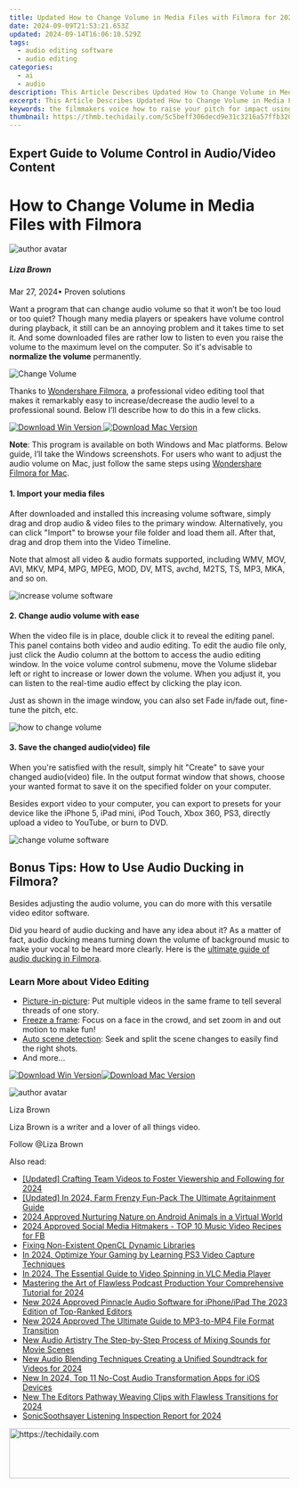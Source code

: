 ```yaml
---
title: Updated How to Change Volume in Media Files with Filmora for 2024
date: 2024-09-09T21:53:21.653Z
updated: 2024-09-14T16:06:10.529Z
tags: 
  - audio editing software
  - audio editing
categories: 
  - ai
  - audio
description: This Article Describes Updated How to Change Volume in Media Files with Filmora for 2024
excerpt: This Article Describes Updated How to Change Volume in Media Files with Filmora for 2024
keywords: the filmmakers voice how to raise your pitch for impact using filmora,how to increase volume of the media files,the art of low pitched audio transforming your voice in filmora 2023,how to change volume in media files with filmora,audio palette for videos curating and fine tuning melodies in filmora,crafting a commanding presence in audio media with filmoras filters,how to video voice editing with filmora
thumbnail: https://thmb.techidaily.com/5c5beff306decd9e31c3216a57ffb320c5012e1719fd0426ca459ec8dc06e9a5.jpg
---
```


## Expert Guide to Volume Control in Audio/Video Content

# How to Change Volume in Media Files with Filmora

![author avatar](https://lh5.googleusercontent.com/-AIMmjowaFs4/AAAAAAAAAAI/AAAAAAAAABc/Y5UmwDaI7HU/s250-c-k/photo.jpg)

##### Liza Brown

 Mar 27, 2024• Proven solutions

Want a program that can change audio volume so that it won’t be too loud or too quiet? Though many media players or speakers have volume control during playback, it still can be an annoying problem and it takes time to set it. And some downloaded files are rather low to listen to even you raise the volume to the maximum level on the computer. So it's advisable to **normalize the volume** permanently.

![Change Volume](https://images.wondershare.com/filmora/article-images/change-volume.jpg)

Thanks to [Wondershare Filmora](https://tools.techidaily.com/wondershare/filmora/download/), a professional video editing tool that makes it remarkably easy to increase/decrease the audio level to a professional sound. Below I’ll describe how to do this in a few clicks.

[![Download Win Version](https://images.wondershare.com/filmora/guide/download-btn-win.jpg) ](https://tools.techidaily.com/wondershare/filmora/download/) [![Download Mac Version](https://images.wondershare.com/filmora/guide/download-btn-mac.jpg) ](https://tools.techidaily.com/wondershare/filmora/download/)

**Note**: This program is available on both Windows and Mac platforms. Below guide, I’ll take the Windows screenshots. For users who want to adjust the audio volume on Mac, just follow the same steps using [Wondershare Filmora for Mac](https://tools.techidaily.com/wondershare/filmora/download/).

#### 1\. Import your media files

After downloaded and installed this increasing volume software, simply drag and drop audio & video files to the primary window. Alternatively, you can click "Import" to browse your file folder and load them all. After that, drag and drop them into the Video Timeline.

Note that almost all video & audio formats supported, including WMV, MOV, AVI, MKV, MP4, MPG, MPEG, MOD, DV, MTS, avchd, M2TS, TS, MP3, MKA, and so on.

![increase volume software](https://images.wondershare.com/images/multimedia/video-editor/video-editor-main-interface.jpg)

#### 2\. Change audio volume with ease

When the video file is in place, double click it to reveal the editing panel. This panel contains both video and audio editing. To edit the audio file only, just click the Audio column at the bottom to access the audio editing window. In the voice volume control submenu, move the Volume slidebar left or right to increase or lower down the volume. When you adjust it, you can listen to the real-time audio effect by clicking the play icon.

Just as shown in the image window, you can also set Fade in/fade out, fine-tune the pitch, etc.

![how to change volume](https://images.wondershare.com/images/multimedia/video-editor/change-volume.jpg)

#### 3\. Save the changed audio(video) file

When you're satisfied with the result, simply hit "Create" to save your changed audio(video) file. In the output format window that shows, choose your wanted format to save it on the specified folder on your computer.

Besides export video to your computer, you can export to presets for your device like the iPhone 5, iPad mini, iPod Touch, Xbox 360, PS3, directly upload a video to YouTube, or burn to DVD.

![change volume software](https://images.wondershare.com/images/multimedia/video-editor/apple-device.jpg)

## Bonus Tips: How to Use Audio Ducking in Filmora?

Besides adjusting the audio volume, you can do more with this versatile video editor software.

Did you heard of audio ducking and have any idea about it? As a matter of fact, audio ducking means turning down the volume of background music to make your vocal to be heard more clearly. Here is the [ultimate guide of audio ducking in Filmora](https://tools.techidaily.com/wondershare/filmora/download/).

### Learn More about Video Editing

* [Picture-in-picture](https://tools.techidaily.com/wondershare/filmora/download/): Put multiple videos in the same frame to tell several threads of one story.
* [Freeze a frame](https://tools.techidaily.com/wondershare/filmora/download/): Focus on a face in the crowd, and set zoom in and out motion to make fun!
* [Auto scene detection](https://tools.techidaily.com/wondershare/filmora/download/): Seek and split the scene changes to easily find the right shots.
* And more...

[![Download Win Version](https://images.wondershare.com/filmora/guide/download-btn-win.jpg)](https://tools.techidaily.com/wondershare/filmora/download/)[![Download Mac Version](https://images.wondershare.com/filmora/guide/download-btn-mac.jpg)](https://tools.techidaily.com/wondershare/filmora/download/)

![author avatar](https://lh5.googleusercontent.com/-AIMmjowaFs4/AAAAAAAAAAI/AAAAAAAAABc/Y5UmwDaI7HU/s250-c-k/photo.jpg)

Liza Brown

Liza Brown is a writer and a lover of all things video.

Follow @Liza Brown

<ins class="adsbygoogle"
      style="display:block"
      data-ad-client="ca-pub-7571918770474297"
      data-ad-slot="8358498916"
      data-ad-format="auto"
      data-full-width-responsive="true"></ins>

<span class="atpl-alsoreadstyle">Also read:</span>
<div><ul>
<li><a href="https://facebook-video-footage.techidaily.com/updated-crafting-team-videos-to-foster-viewership-and-following-for-2024/"><u>[Updated] Crafting Team Videos to Foster Viewership and Following for 2024</u></a></li>
<li><a href="https://video-screen-grab.techidaily.com/updated-in-2024-farm-frenzy-fun-pack-the-ultimate-agritainment-guide/"><u>[Updated] In 2024, Farm Frenzy Fun-Pack The Ultimate Agritainment Guide</u></a></li>
<li><a href="https://digital-screen-recording.techidaily.com/2024-approved-nurturing-nature-on-android-animals-in-a-virtual-world/"><u>2024 Approved Nurturing Nature on Android Animals in a Virtual World</u></a></li>
<li><a href="https://facebook-videos.techidaily.com/2024-approved-social-media-hitmakers-top-10-music-video-recipes-for-fb/"><u>2024 Approved Social Media Hitmakers - TOP 10 Music Video Recipes for FB</u></a></li>
<li><a href="https://win-howtos.techidaily.com/fixing-non-existent-opencl-dynamic-libraries/"><u>Fixing Non-Existent OpenCL Dynamic Libraries</u></a></li>
<li><a href="https://screen-capture.techidaily.com/in-2024-optimize-your-gaming-by-learning-ps3-video-capture-techniques/"><u>In 2024, Optimize Your Gaming by Learning PS3 Video Capture Techniques</u></a></li>
<li><a href="https://visual-screen-recording.techidaily.com/in-2024-the-essential-guide-to-video-spinning-in-vlc-media-player/"><u>In 2024, The Essential Guide to Video Spinning in VLC Media Player</u></a></li>
<li><a href="https://sound-tweaking.techidaily.com/mastering-the-art-of-flawless-podcast-production-your-comprehensive-tutorial-for-2024/"><u>Mastering the Art of Flawless Podcast Production Your Comprehensive Tutorial for 2024</u></a></li>
<li><a href="https://sound-tweaking.techidaily.com/new-2024-approved-pinnacle-audio-software-for-iphoneipad-the-2023-edition-of-top-ranked-editors/"><u>New 2024 Approved Pinnacle Audio Software for iPhone/iPad The 2023 Edition of Top-Ranked Editors</u></a></li>
<li><a href="https://sound-tweaking.techidaily.com/new-2024-approved-the-ultimate-guide-to-mp3-to-mp4-file-format-transition/"><u>New 2024 Approved The Ultimate Guide to MP3-to-MP4 File Format Transition</u></a></li>
<li><a href="https://sound-tweaking.techidaily.com/new-audio-artistry-the-step-by-step-process-of-mixing-sounds-for-movie-scenes/"><u>New Audio Artistry The Step-by-Step Process of Mixing Sounds for Movie Scenes</u></a></li>
<li><a href="https://sound-tweaking.techidaily.com/new-audio-blending-techniques-creating-a-unified-soundtrack-for-videos-for-2024/"><u>New Audio Blending Techniques Creating a Unified Soundtrack for Videos for 2024</u></a></li>
<li><a href="https://sound-tweaking.techidaily.com/new-in-2024-top-11-no-cost-audio-transformation-apps-for-ios-devices/"><u>New In 2024, Top 11 No-Cost Audio Transformation Apps for iOS Devices</u></a></li>
<li><a href="https://sound-tweaking.techidaily.com/new-the-editors-pathway-weaving-clips-with-flawless-transitions-for-2024/"><u>New The Editors Pathway Weaving Clips with Flawless Transitions for 2024</u></a></li>
<li><a href="https://screen-recording.techidaily.com/sonicsoothsayer-listening-inspection-report-for-2024/"><u>SonicSoothsayer Listening Inspection Report for 2024</u></a></li>
</ul></div>

<!-- affiliate ads begin -->
<a href="https://unicoeye.pxf.io/c/5597632/2134243/18498" target="_top" id="2134243">
  <img src="//a.impactradius-go.com/display-ad/18498-2134243" border="0" alt="https://techidaily.com" width="728" height="90"/>
</a>
<img height="0" width="0" src="https://unicoeye.pxf.io/i/5597632/2134243/18498" style="position:absolute;visibility:hidden;" border="0" />
<!-- affiliate ads end -->

